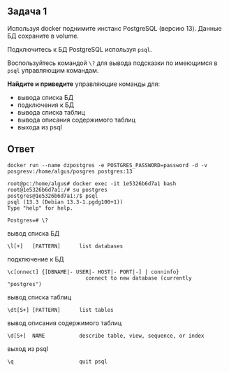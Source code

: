 ## Задача 1

Используя docker поднимите инстанс PostgreSQL (версию 13). Данные БД сохраните в volume.

Подключитесь к БД PostgreSQL используя `psql`.

Воспользуйтесь командой `\?` для вывода подсказки по имеющимся в `psql` управляющим командам.

**Найдите и приведите** управляющие команды для:
- вывода списка БД
- подключения к БД
- вывода списка таблиц
- вывода описания содержимого таблиц
- выхода из psql

## Ответ

 ```
docker run --name dzpostgres -e POSTGRES_PASSWORD=password -d -v posgresv:/home/algus/posgres postgres:13

root@pc:/home/algus# docker exec -it 1e5326b6d7a1 bash
root@1e5326b6d7a1:/# su postgres
postgres@1e5326b6d7a1:/$ psql
psql (13.3 (Debian 13.3-1.pgdg100+1))
Type "help" for help.

Postgres=# \?
```
вывод списка БД
```
\l[+]   [PATTERN]      list databases
```
подключение к БД
```
\c[onnect] {[DBNAME|- USER|- HOST|- PORT|-] | conninfo}
                         connect to new database (currently "postgres")
```
вывод списка таблиц
```
\dt[S+] [PATTERN]      list tables
```
вывод описания содержимого таблиц
```
\d[S+]  NAME           describe table, view, sequence, or index
```
выход из psql
```
\q                     quit psql
```

